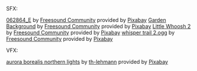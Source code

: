 SFX:

[062864_E][1] by [Freesound Community][2] provided by [Pixabay][3]
[Garden Background][4] by [Freesound Community][2] provided by [Pixabay][3]
[Little Whoosh 2][5] by [Freesound Community][2] provided by [Pixabay][3]
[whisper trail 2.ogg][6] by [Freesound Community][2] provided by [Pixabay][3]

VFX:

[aurora borealis northern lights][7] by [th-lehmann][8] provided by [Pixabay][3]

[1]: https://pixabay.com/sound-effects/062864-ese-24142/
[2]: https://pixabay.com/users/freesound_community-46691455/
[3]: https://pixabay.com/
[4]: https://pixabay.com/sound-effects/garden-background-7061/
[5]: https://pixabay.com/sound-effects/little-whoosh-2-6301/
[6]: https://pixabay.com/sound-effects/whisper-trail-2ogg-14429/
[7]: https://pixabay.com/videos/aurora-borealis-northern-lights-90877/
[8]: https://pixabay.com/users/th-lehmann-6696758/